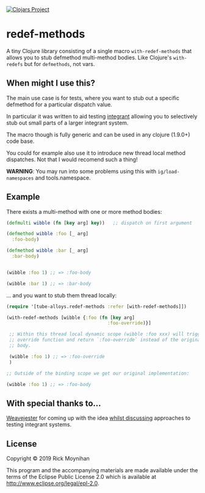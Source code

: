 [![Clojars Project](https://img.shields.io/clojars/v/tube-alloys/redef-methods.svg)](https://clojars.org/tube-alloys/redef-methods)

# redef-methods

A tiny Clojure library consisting of a single macro
`with-redef-methods` that allows you to stub defmethod multi-method
bodies.  Like Clojure's `with-redefs` but for `defmethods`, not vars.

## When might I use this?

The main use case is for tests, where you want to stub out a specific
defmethod for a particular dispatch value.

In particular it was written to aid testing
[integrant](https://github.com/weavejester/integrant) allowing you to
selectively stub out small parts of a larger integrant system.

The macro though is fully generic and can be used in any clojure
(1.9.0+) code base.

You could for example also use it to introduce new thread local method
dispatches.  Not that I would recomend such a thing!

**WARNING**: You may run into some problems using this with `ig/load-namespaces`
and tools.namespace.

## Example

There exists a multi-method with one or more method bodies:

```clojure
(defmulti wibble (fn [key arg] key))   ;; dispatch on first argument

(defmethod wibble :foo [_ arg]
  :foo-body)

(defmethod wibble :bar [_ arg]
  :bar-body)


(wibble :foo 1) ;; => :foo-body

(wibble :bar 1) ;; => :bar-body
```

... and you want to stub them thread locally:

```clojure
(require '[tube-alloys.redef-methods :refer [with-redef-methods]])

(with-redef-methods [wibble {:foo (fn [key arg]
                                     :foo-override)}]

 ;; Within this thread local dynamic scope (wibble :foo xxx) will trigger our
 ;; override function and return `:foo-override` instead of the original `defmethod`
 ;; body.

 (wibble :foo 1) ;; => :foo-override
 )

;; Outside of the binding scope we get our original implementation:

(wibble :foo 1) ;; => :foo-body
```

## With special thanks to...

[Weavejester](https://github.com/weavejester) for coming up with the
idea [whilst discussing](https://clojurians-log.clojureverse.org/duct/2019-02-01/1549034715.119700)
approaches to testing integrant systems.

## License

Copyright © 2019 Rick Moynihan

This program and the accompanying materials are made available under the
terms of the Eclipse Public License 2.0 which is available at
http://www.eclipse.org/legal/epl-2.0.
